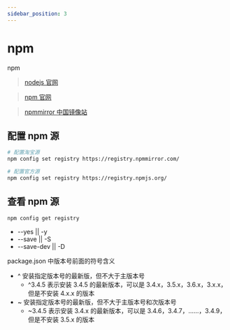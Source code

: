 ```yaml
---
sidebar_position: 3
---
```


# npm

npm

> [nodejs 官网](https://nodejs.org/zh-cn/)

> [npm 官网](https://www.npmjs.com/)

> [npmmirror 中国镜像站](https://npmmirror.com/)

## 配置 npm 源

```bash
# 配置淘宝源
npm config set registry https://registry.npmmirror.com/

# 配置官方源
npm config set registry https://registry.npmjs.org/
```

## 查看 npm 源

```bash
npm config get registry
```

-   --yes || -y
-   --save || -S
-   --save-dev || -D

package.json 中版本号前面的符号含义

-   ^ 安装指定版本号的最新版，但不大于主版本号
    -   ^3.4.5 表示安装 3.4.5 的最新版本，可以是 3.4.x，3.5.x，3.6.x，3.x.x，但是不安装 4.x.x 的版本
-   ~ 安装指定版本号的最新版，但不大于主版本号和次版本号
    -   ~3.4.5 表示安装 3.4.x 的最新版本，可以是 3.4.6，3.4.7，......，3.4.9，但是不安装 3.5.x 的版本
